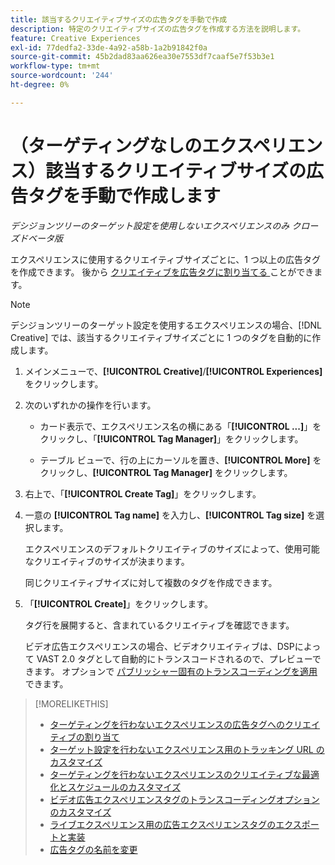 ```yaml
---
title: 該当するクリエイティブサイズの広告タグを手動で作成
description: 特定のクリエイティブサイズの広告タグを作成する方法を説明します。
feature: Creative Experiences
exl-id: 77dedfa2-33de-4a92-a58b-1a2b91842f0a
source-git-commit: 45b2dad83aa626ea30e7553df7caaf5e7f53b3e1
workflow-type: tm+mt
source-wordcount: '244'
ht-degree: 0%

---
```


# （ターゲティングなしのエクスペリエンス）該当するクリエイティブサイズの広告タグを手動で作成します

*デシジョンツリーのターゲット設定を使用しないエクスペリエンスのみ*
*クローズドベータ版*

エクスペリエンスに使用するクリエイティブサイズごとに、1 つ以上の広告タグを作成できます。 後から [ クリエイティブを広告タグに割り当てる ](experience-tag-assign-creatives.md) ことができます。

>[!NOTE]
>
>デシジョンツリーのターゲット設定を使用するエクスペリエンスの場合、[!DNL Creative] では、該当するクリエイティブサイズごとに 1 つのタグを自動的に作成します。

1. メインメニューで、**[!UICONTROL Creative]**/**[!UICONTROL Experiences]** をクリックします。

1. 次のいずれかの操作を行います。

   * カード表示で、エクスペリエンス名の横にある「**[!UICONTROL ...]**」をクリックし、「**[!UICONTROL Tag Manager]**」をクリックします。

   * テーブル ビューで、行の上にカーソルを置き、**[!UICONTROL More]** をクリックし、**[!UICONTROL Tag Manager]** をクリックします。

1. 右上で、「**[!UICONTROL Create Tag]**」をクリックします。

1. 一意の **[!UICONTROL Tag name]** を入力し、**[!UICONTROL Tag size]** を選択します。

   エクスペリエンスのデフォルトクリエイティブのサイズによって、使用可能なクリエイティブのサイズが決まります。

   同じクリエイティブサイズに対して複数のタグを作成できます。<!-- What are the implications? -->

1. 「**[!UICONTROL Create]**」をクリックします。

   タグ行を展開すると、含まれているクリエイティブを確認できます。

   ビデオ広告エクスペリエンスの場合、ビデオクリエイティブは、DSPによって VAST 2.0 タグとして自動的にトランスコードされるので、プレビューできます。 オプションで [ パブリッシャー固有のトランスコーディングを適用 ](experience-tag-video-transcoding.md) できます。

>[!MORELIKETHIS]
>
>* [ ターゲティングを行わないエクスペリエンスの広告タグへのクリエイティブの割り当て ](experience-tag-assign-creatives.md)
>* [ ターゲット設定を行わないエクスペリエンス用のトラッキング URL のカスタマイズ ](experience-tracking-urls-no-targeting.md)
>* [ ターゲティングを行わないエクスペリエンスのクリエイティブな最適化とスケジュールのカスタマイズ ](experience-optimization-scheduling-no-targeting.md)
>* [ ビデオ広告エクスペリエンスタグのトランスコーディングオプションのカスタマイズ ](experience-tag-video-transcoding.md)
>* [ ライブエクスペリエンス用の広告エクスペリエンスタグのエクスポートと実装 ](experience-tag-export.md)
>* [ 広告タグの名前を変更 ](experience-tag-rename.md)
